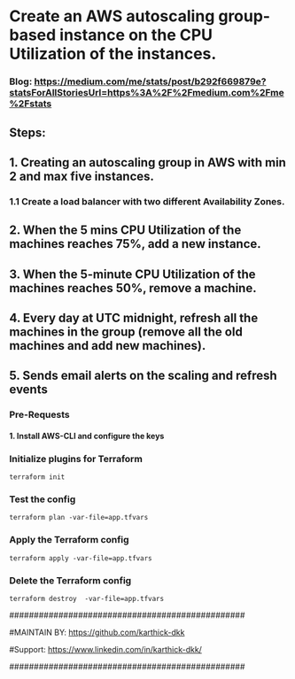 # Create an AWS autoscaling group-based instance on the CPU Utilization  of the instances. 
### Blog: https://medium.com/me/stats/post/b292f669879e?statsForAllStoriesUrl=https%3A%2F%2Fmedium.com%2Fme%2Fstats

## Steps: 
## 1. Creating an autoscaling group in AWS with min 2 and max five instances. 

### 1.1 Create a load balancer with two different Availability Zones.

## 2. When the 5 mins CPU Utilization of the machines reaches 75%, add a new instance.

## 3. When the 5-minute CPU Utilization of the machines reaches 50%, remove a machine.

## 4. Every day at UTC midnight, refresh all the machines in the group (remove all the old machines and add new machines).

## 5. Sends email alerts on the scaling and refresh events




### Pre-Requests

#### 1. Install AWS-CLI and configure the keys

### Initialize plugins for Terraform 
```
terraform init
```
### Test the config
```
terraform plan -var-file=app.tfvars
```

### Apply the Terraform  config
```
terraform apply -var-file=app.tfvars
```
### Delete the Terraform config
```
terraform destroy  -var-file=app.tfvars
```


################################################

#MAINTAIN BY: https://github.com/karthick-dkk 

#Support: https://www.linkedin.com/in/karthick-dkk/

################################################
